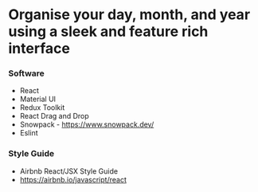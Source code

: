 # Organise your day, month, and year using a sleek and feature rich interface

### Software
* React
* Material UI
* Redux Toolkit
* React Drag and Drop
* Snowpack - https://www.snowpack.dev/
* Eslint

### Style Guide
* Airbnb React/JSX Style Guide
* https://airbnb.io/javascript/react
